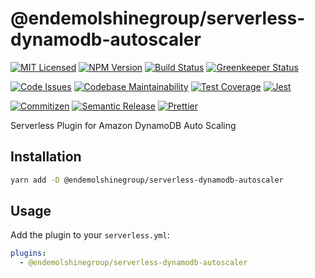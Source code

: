 # @endemolshinegroup/serverless-dynamodb-autoscaler

[![MIT Licensed][icon-license]][link-license]
[![NPM Version][icon-npm]][link-npm]
[![Build Status][icon-ci]][link-ci]
[![Greenkeeper Status][icon-greenkeeper]][link-greenkeeper]

[![Code Issues][icon-issues]][link-issues]
[![Codebase Maintainability][icon-maintainability]][link-maintainability]
[![Test Coverage][icon-coverage]][link-coverage]
[![Jest][icon-jest]][link-jest]

[![Commitizen][icon-commitizen]][link-commitizen]
[![Semantic Release][icon-semantic-release]][link-semantic-release]
[![Prettier][icon-prettier]][link-prettier]

Serverless Plugin for Amazon DynamoDB Auto Scaling

## Installation

```bash
yarn add -D @endemolshinegroup/serverless-dynamodb-autoscaler
```

## Usage

Add the plugin to your `serverless.yml`:

```yaml
plugins:
  - @endemolshinegroup/serverless-dynamodb-autoscaler
```

[icon-license]: https://img.shields.io/github/license/EndemolShineGroup/serverless-dynamodb-autoscaler.svg?longCache=true&style=flat-square
[link-license]: LICENSE
[icon-npm]: https://img.shields.io/npm/v/@endemolshinegroup/serverless-dynamodb-autoscaler.svg?longCache=true&style=flat-square
[link-npm]: https://www.npmjs.com/package/@endemolshinegroup/serverless-dynamodb-autoscaler
[icon-ci]: https://img.shields.io/travis/com/EndemolShineGroup/serverless-dynamodb-autoscaler.svg?longCache=true&style=flat-square
[link-ci]: https://travis-ci.com/EndemolShineGroup/serverless-dynamodb-autoscaler
[icon-greenkeeper]: https://img.shields.io/badge/greenkeeper-enabled-brightgreen.svg?longCache=true&style=flat-square
[link-greenkeeper]: https://greenkeeper.io/

[icon-issues]: https://img.shields.io/codeclimate/issues/EndemolShineGroup/serverless-dynamodb-autoscaler.svg?longCache=true&style=flat-square
[link-issues]: https://codeclimate.com/github/EndemolShineGroup/serverless-dynamodb-autoscaler/issues
[icon-maintainability]: https://img.shields.io/codeclimate/maintainability/EndemolShineGroup/serverless-dynamodb-autoscaler.svg?longCache=true&style=flat-square
[link-maintainability]: https://codeclimate.com/github/EndemolShineGroup/serverless-dynamodb-autoscaler
[icon-coverage]: https://img.shields.io/codecov/c/github/EndemolShineGroup/serverless-dynamodb-autoscaler/develop.svg?longCache=true&style=flat-square
[link-coverage]: https://codecov.io/gh/EndemolShineGroup/serverless-dynamodb-autoscaler

[icon-jest]: https://img.shields.io/badge/tested_with-jest-99424f.svg?longCache=true&style=flat-square
[link-jest]: https://jestjs.io/

[icon-commitizen]: https://img.shields.io/badge/commitizen-friendly-brightgreen.svg?longCache=true&style=flat-square
[link-commitizen]: http://commitizen.github.io/cz-cli/
[icon-semantic-release]: https://img.shields.io/badge/%20%20%F0%9F%93%A6%F0%9F%9A%80-semantic--release-e10079.svg?longCache=true&style=flat-square
[link-semantic-release]: https://semantic-release.gitbooks.io/semantic-release/
[icon-prettier]: https://img.shields.io/badge/code_style-prettier-ff69b4.svg?longCache=true&style=flat-square
[link-prettier]: https://prettier.io/

